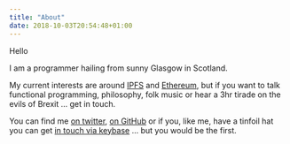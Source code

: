 ```yaml
---
title: "About"
date: 2018-10-03T20:54:48+01:00
---
```


Hello

I am a programmer hailing from sunny Glasgow in Scotland.

My current interests are around [IPFS](https://ipfs.io) and [Ethereum](https://ethereum.org), but if you want to talk functional programming, philosophy, folk music or hear a 3hr tirade on the evils of Brexit ... get in touch.

You can find me [on twitter](https://twitter.com/john_kane), [on GitHub](https://github.com/kanej) or if you, like me, have a tinfoil hat you can get [in touch via keybase](https://keybase.io/kanej) ... but you would be the first.
